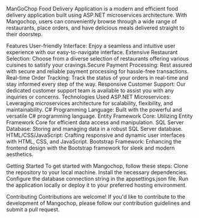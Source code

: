 ManGoChop Food Delivery Application is a modern and efficient food delivery application built using ASP.NET microservices architecture. With Mangochop, users can conveniently browse through a wide range of restaurants, place orders, and have delicious meals delivered straight to their doorstep.

Features
User-friendly Interface: Enjoy a seamless and intuitive user experience with our easy-to-navigate interface.
Extensive Restaurant Selection: Choose from a diverse selection of restaurants offering various cuisines to satisfy your cravings.Secure Payment Processing: Rest assured with secure and reliable payment processing for hassle-free transactions.
Real-time Order Tracking: Track the status of your orders in real-time and stay informed every step of the way.
Responsive Customer Support: Our dedicated customer support team is available to assist you with any inquiries or concerns.
Technologies Used
ASP.NET Microservices: Leveraging microservices architecture for scalability, flexibility, and maintainability.
C# Programming Language: Built with the powerful and versatile C# programming language.
Entity Framework Core: Utilizing Entity Framework Core for efficient data access and manipulation.
SQL Server Database: Storing and managing data in a robust SQL Server database.
HTML/CSS/JavaScript: Crafting responsive and dynamic user interfaces with HTML, CSS, and JavaScript.
Bootstrap Framework: Enhancing the frontend design with the Bootstrap framework for sleek and modern aesthetics.

Getting Started
To get started with Mangochop, follow these steps:
Clone the repository to your local machine.
Install the necessary dependencies.
Configure the database connection string in the appsettings.json file.
Run the application locally or deploy it to your preferred hosting environment.

Contributing
Contributions are welcome! If you'd like to contribute to the development of Mangochop, please follow our contribution guidelines and submit a pull request.
